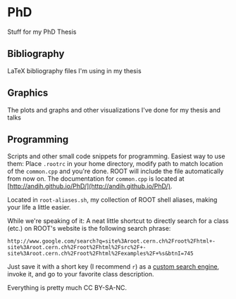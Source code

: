 PhD
===

Stuff for my PhD Thesis

## Bibliography
LaTeX bibliography files I'm using in my thesis

## Graphics
The plots and graphs and other visualizations I've done for my thesis and talks

## Programming
Scripts and other small code snippets for programming. Easiest way to use them: Place `.rootrc` in your home directory, modify path to match location of the `common.cpp` and you're done. ROOT will include the file automatically from now on. The documentation for `common.cpp` is located at [http://andih.github.io/PhD/](http://andih.github.io/PhD/).

Located in `root-aliases.sh`, my collection of ROOT shell aliases, making your life a little easier.

While we're speaking of it: A neat little shortcut to directly search for a class (etc.) on ROOT's website is the following search phrase:

```
http://www.google.com/search?q=site%3Aroot.cern.ch%2Froot%2Fhtml+-site%3Aroot.cern.ch%2Froot%2Fhtml%2Fsrc%2F+-site%3Aroot.cern.ch%2Froot%2Fhtml%2Fexamples%2F+%s&btnI=745
```

Just save it with a short key (I recommend `r`) as a [custom search engine](chrome://settings/searchEngines), invoke it, and go to your favorite class description.


Everything is pretty much CC BY-SA-NC.
